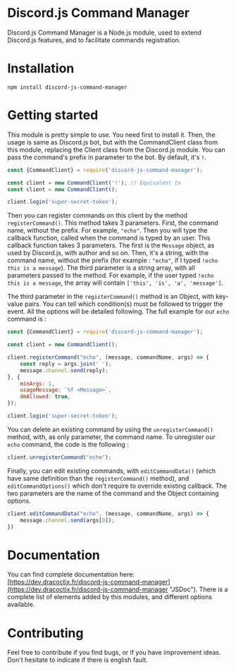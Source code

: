 # Discord.js Command Manager
Discord.js Command Manager is a Node.js module, used to extend Discord.js features, 
and to facilitate commands registration.

# Installation
`npm install discord-js-command-manager`

# Getting started
This module is pretty simple to use. You need first to install it. Then, the usage is
same as Discord.js bot, but with the CommandClient class from this module, replacing
the Client class from the Discord.js module. You can pass the command's prefix in
parameter to the bot. By default, it's `!`.
```javascript
const {CommandClient} = require('discord-js-command-manager');

const client = new CommandClient('!'); // Equivalent to
const client = new CommandClient();

client.login('super-secret-token');
```

Then you can register commands on this client by the method `registerCommand()`. This
method takes 3 parameters. First, the command name, without the prefix. For example, 
`"echo"`. Then you will type the callback function, called when the command is typed
by an user. This callback function takes 3 parameters. The first is the `Message` object,
as used by Discord.js, with author and so on. Then, it's a string, with the command name,
without the prefix (for example : `"echo"`, if  I typed `!echo this is a message`). The
third parameter is a string array, with all parameters passed to the method. For example,
if the user typed `!echo this is a message`, the array will contain `['this', 'is',
'a', 'message']`.

The third parameter in the `registerCommand()` method is an Object, with key-value pairs.
You can tell which condition(s) must be followed to trigger the event. All the options
will be detailed following. The full example for our `echo` command is :
```javascript
const {CommandClient} = require('discord-js-command-manager');

const client = new CommandClient();

client.registerCommand("echo", (message, commandName, args) => {
    const reply = args.join(' ');
    message.channel.send(reply);
}, {
    minArgs: 1,
    usageMessage: `%f <Message>`,
    dmAllowed: true,
});

client.login('super-secret-token');
```

You can delete an existing command by using the `unregisterCommand()` method, with, as
only parameter, the command name. To unregister our `echo` command, the code is the
following :
```javascript
client.unregisterCommand("echo");
```

Finally, you can edit existing commands, with `editCommandData()` (which have same
definition than the `registerCommand()` method), and `editCommandOptions()` which
don't require to override existing callback. The two parameters are the name of the
command and the Object containing options.
```javascript
client.editCommandData("echo", (message, commandName, args) => {
    message.channel.send(args[0]);
})
``` 

# Documentation
You can find complete documentation here: [https://dev.dracoctix.fr/discord-js-command-manager](https://dev.dracoctix.fr/discord-js-command-manager "JSDoc").
There is a complete list of elements added by this modules, and different options available.

# Contributing
Feel free to contribute if you find bugs, or if you have improvement ideas. Don't hesitate to
indicate if there is english fault.